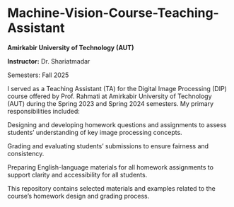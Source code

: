 # Machine-Vision-Course-Teaching-Assistant

**Amirkabir University of Technology (AUT)**

**Instructor:**
Dr. Shariatmadar

Semesters: Fall 2025

I served as a Teaching Assistant (TA) for the Digital Image Processing (DIP) course offered by Prof. Rahmati at Amirkabir University of Technology (AUT) during the Spring 2023 and Spring 2024 semesters.
My primary responsibilities included:

Designing and developing homework questions and assignments to assess students’ understanding of key image processing concepts.

Grading and evaluating students’ submissions to ensure fairness and consistency.

Preparing English-language materials for all homework assignments to support clarity and accessibility for all students.

This repository contains selected materials and examples related to the course’s homework design and grading process.
